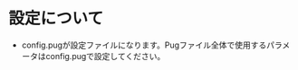 設定について
=========================

- config.pugが設定ファイルになります。Pugファイル全体で使用するパラメータはconfig.pugで設定してください。

